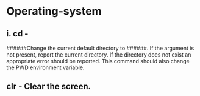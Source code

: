 # Operating-system

## i. cd <directory> - 
######Change the current default directory to
######<directory>. If the <directory> argument is not present, report
the current directory. If the directory does not exist an appropriate
error should be reported. This command should also change the PWD
environment variable.  
  
## clr - Clear the screen.
